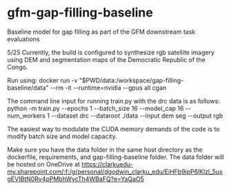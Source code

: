 # gfm-gap-filling-baseline
Baseline model for gap filling as part of the GFM downstream task evaluations

5/25
Currently, the build is configured to synthesize rgb satellite imagery using DEM and segmentation maps of the Democratic Republic of the Congo. 

Run using:
docker run -v "$PWD/data:/workspace/gap-filling-baseline/data" --rm -it --runtime=nvidia --gpus all cgan

The command line input for running train.py with the drc data is as follows: 
python -m train.py --epochs 1 --batch_size 16 --model_cap 16 --num_workers 1 --dataset drc --dataroot ./data --input dem seg --output rgb

The easiest way to modulate the CUDA memory demands of the code is to modify batch size and model capacity.

Make sure you have the data folder in the same host directory as the dockerfile, requirements, and gap-filling-baseline folder. The data folder will be hosted on OneDrive at https://clarkuedu-my.sharepoint.com/:f:/g/personal/dgodwin_clarku_edu/EiHFb9ipP6lKlzl_5uxgEVIBtN0Rv4pPMbhWycTh4WBaFQ?e=YaQaO5

